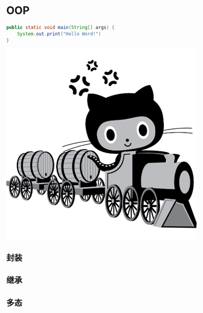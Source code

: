 # OOP
```java
public static void main(String[] args) {
    System.out.print("Hello Word!")
} 

```
![GitHub](img/170157_gMYa_1767531.jpg)
## 封装

## 继承

## 多态